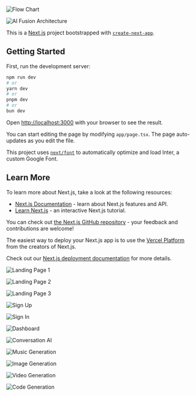 ![Flow Chart](https://github.com/user-attachments/assets/0f23ac4f-ae57-41f4-ad8b-41b66dd93407)

![AI Fusion Architecture](https://github.com/user-attachments/assets/12c6a619-4e29-4a15-a761-fab0d34b7095)

This is a [Next.js](https://nextjs.org/) project bootstrapped with [`create-next-app`](https://github.com/vercel/next.js/tree/canary/packages/create-next-app).

## Getting Started

First, run the development server:

```bash
npm run dev
# or
yarn dev
# or
pnpm dev
# or
bun dev
```

Open [http://localhost:3000](http://localhost:3000) with your browser to see the result.

You can start editing the page by modifying `app/page.tsx`. The page auto-updates as you edit the file.

This project uses [`next/font`](https://nextjs.org/docs/basic-features/font-optimization) to automatically optimize and load Inter, a custom Google Font.

## Learn More

To learn more about Next.js, take a look at the following resources:

- [Next.js Documentation](https://nextjs.org/docs) - learn about Next.js features and API.
- [Learn Next.js](https://nextjs.org/learn) - an interactive Next.js tutorial.

You can check out [the Next.js GitHub repository](https://github.com/vercel/next.js/) - your feedback and contributions are welcome!

The easiest way to deploy your Next.js app is to use the [Vercel Platform](https://vercel.com/new?utm_medium=default-template&filter=next.js&utm_source=create-next-app&utm_campaign=create-next-app-readme) from the creators of Next.js.

Check out our [Next.js deployment documentation](https://nextjs.org/docs/deployment) for more details.

![Landing Page 1](https://github.com/user-attachments/assets/0eb1b6cf-1f0b-4ad4-b276-11b2c5101e21)

![Landing Page 2](https://github.com/user-attachments/assets/a2730e17-5aea-40ec-924c-224ccfc7645a)

![Landing Page 3](https://github.com/user-attachments/assets/f0886ae0-cce1-453f-acf0-a475529d7d70)

![Sign Up](https://github.com/user-attachments/assets/26493d28-2554-4c8a-9779-aaf4d2b125b4)

![Sign In](https://github.com/user-attachments/assets/775e5a1f-a03c-4325-8583-10e4ede34ee9)

![Dashboard](https://github.com/user-attachments/assets/3f5b7c15-371e-4635-8ab7-5d711eb05e6d)

![Conversation AI](https://github.com/user-attachments/assets/e0de33c6-c43a-40da-87f9-1daaaf1be812)

![Music Generation](https://github.com/user-attachments/assets/f458219a-ac67-41aa-9d8c-04b3371fe6ff)

![Image Generation](https://github.com/user-attachments/assets/a27568d1-13b8-4e55-9b47-155516504a74)

![Video Generation](https://github.com/user-attachments/assets/6877fee1-8343-43c0-a277-eff73aa736fe)

![Code Generation](https://github.com/user-attachments/assets/1f46977e-a726-404a-a9fb-2bbfc4c2e7ac)








